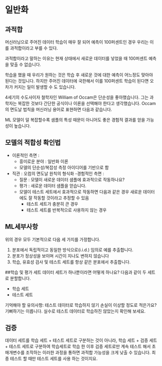 # 일반화
## 과적합
  머신러닝으로 주어진 데이터 학습이 매우 잘 되어 예측이 100퍼센트인 경우 우리는 이를 과적합이라고 부를 수 있다.

  과적합이라고 말하는 이유는 현재 상태에서 새로운 데이터를 넣었을 때 100퍼센트 예측을 맞출 수 없습니다.

  학습을 했을 때 우리가 원하는 것은 학습 후 새로운 것에 대한 예측이 어느정도 맞아야 된다는 것입니다. 하지만 주어진 데이터에 국한해서 이를 100퍼센트 학습이 된다면 오차가 커지는 일이 발생할 수 도 있습니다.

4세기의 수도사이자 철학자인 William of Occam은 단순성을 좋아했습니다. 그는 과학자는 복잡한 것보다 간단한 공식이나 이론을 선택해야 한다고 생각했습니다. Occam의 면도날 법칙을 머신러닝 용어로 표현하면 다음과 같습니다.

ML 모델이 덜 복잡할수록 샘플의 특성 때문이 아니어도 좋은 경험적 결과를 얻을 가능성이 높습니다.

## 모델의 적합성 확인법

- 이론적인 측면 :
  + 흥미로운 분야 : 일반화 이론
  + 모델의 단순성/복잡성 측정 아이디어를 기반으로 함
- 직관 : 오컴의 면도날 원칙의 형식화
-경험적인 측면 :
  + 질문 : 모델이 새로운 데이터 샘플에 효과적으로 작동하나요?
  + 평가 : 새로운 데이터 샘플을 얻습니다.
  + 모델이 테스트 세트에서 효과적으로 작동하면 다음과 같은 경우 새로운 데이터에도 잘 작동할 것이라고 추정할 수 있음
    - 테스트 세트가 충분히 큰 경우
    - 테스트 세트를 반복적으로 사용하지 않는 경우

## ML세부사항
위의 경우 모두 기본적으로 다음 세 가지를 가정합니다.

1. 분포에서 독립적이고 동일한 방식으로(i.i.d.) 임의로 예를 추출합니다.
1. 분포가 정상성을 보이며 시간이 지나도 변하지 않습니다
1. 학습, 유효성 검사 및 테스트 세트를 항상 같은 분포에서 추출합니다.

##학습 및 평가 세트
데이터 세트가 하나뿐이라면 어떻게 하나요? 다음과 같이 두 세트로 분할합니다.
- 학습 세트
- 테스트 세트

기억해야 할 유의사항: 테스트 데이터로 학습하지 않기 손실이 이상할 정도로 적은가요?기뻐하기는 이릅니다. 실수로 테스트 데이터로 학습하진 않았는지 확인해 보세요.

## 검증

데이터 세트를 학습 세트 + 테스트 세트로 구분하는 것이 아니라, 학습 세트 + 검증 세트 + 테스트 세트로 구분하여 학습세트로 학습 한 이후 검증 세트로만 계속 테스트 해서 초매개변수를 조작하는 이러한 과정을 통하면 과적합 가능성을 크게 낮출 수 있습니다. 최종 테스트 할 때만 테스트 세트를 사용 하는 것이지요.
